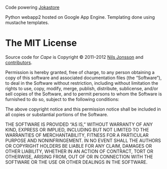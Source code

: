 Code powering [Jokastore](http://jokastore.appspot.com)

Python webapp2 hosted on Google App Engine. Templating done using mustache templates.

# The MIT License

Source code for _Cape_ is Copyright © 2011–2012 [Nils Jonsson](mailto:cape@nilsjonsson.com) and [contributors](http://github.com/njonsson/cape/contributors "Cape contributors at GitHub").

Permission is hereby granted, free of charge, to any person obtaining a copy of this software and associated documentation files (the “Software”), to deal in the Software without restriction, including without limitation the rights to use, copy, modify, merge, publish, distribute, sublicense, and/or sell copies of the Software, and to permit persons to whom the Software is furnished to do so, subject to the following conditions:

The above copyright notice and this permission notice shall be included in all copies or substantial portions of the Software.

THE SOFTWARE IS PROVIDED “AS IS,” WITHOUT WARRANTY OF ANY KIND, EXPRESS OR IMPLIED, INCLUDING BUT NOT LIMITED TO THE WARRANTIES OF MERCHANTABILITY, FITNESS FOR A PARTICULAR PURPOSE AND NONINFRINGEMENT. IN NO EVENT SHALL THE AUTHORS OR COPYRIGHT HOLDERS BE LIABLE FOR ANY CLAIM, DAMAGES OR OTHER LIABILITY, WHETHER IN AN ACTION OF CONTRACT, TORT OR OTHERWISE, ARISING FROM, OUT OF OR IN CONNECTION WITH THE SOFTWARE OR THE USE OR OTHER DEALINGS IN THE SOFTWARE.

